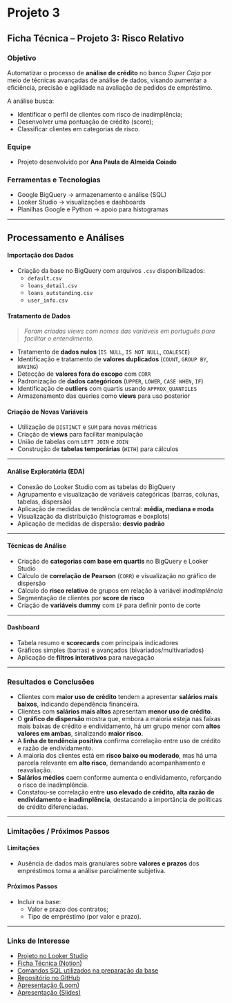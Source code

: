# Projeto 3  
## Ficha Técnica – Projeto 3: Risco Relativo

### Objetivo
Automatizar o processo de **análise de crédito** no banco *Super Caja* por meio de técnicas avançadas de análise de dados, visando aumentar a eficiência, precisão e agilidade na avaliação de pedidos de empréstimo.  

A análise busca:
- Identificar o perfil de clientes com risco de inadimplência;  
- Desenvolver uma pontuação de crédito (score);  
- Classificar clientes em categorias de risco.

### Equipe
- Projeto desenvolvido por **Ana Paula de Almeida Coiado**

### Ferramentas e Tecnologias
- Google BigQuery → armazenamento e análise (SQL)  
- Looker Studio → visualizações e dashboards  
- Planilhas Google e Python → apoio para histogramas
  
---

## Processamento e Análises

#### Importação dos Dados
- Criação da base no BigQuery com arquivos `.csv` disponibilizados:
  - `default.csv`
  - `loans_detail.csv`
  - `loans_outstanding.csv`
  - `user_info.csv`

#### Tratamento de Dados
> *Foram criadas views com nomes das variáveis em português para facilitar o entendimento.*

- Tratamento de **dados nulos** (`IS NULL`, `IS NOT NULL`, `COALESCE`)  
- Identificação e tratamento de **valores duplicados** (`COUNT`, `GROUP BY`, `HAVING`)  
- Detecção de **valores fora do escopo** com `CORR`  
- Padronização de **dados categóricos** (`UPPER`, `LOWER`, `CASE WHEN`, `IF`)  
- Identificação de **outliers** com quartis usando `APPROX_QUANTILES`  
- Armazenamento das queries como **views** para uso posterior  

#### Criação de Novas Variáveis
- Utilização de `DISTINCT` e `SUM` para novas métricas  
- Criação de **views** para facilitar manipulação  
- União de tabelas com `LEFT JOIN` e `JOIN`  
- Construção de **tabelas temporárias** (`WITH`) para cálculos  

---

#### Análise Exploratória (EDA)
- Conexão do Looker Studio com as tabelas do BigQuery  
- Agrupamento e visualização de variáveis categóricas (barras, colunas, tabelas, dispersão)  
- Aplicação de medidas de tendência central: **média, mediana e moda**  
- Visualização da distribuição (histogramas e boxplots)  
- Aplicação de medidas de dispersão: **desvio padrão**

---

#### Técnicas de Análise
- Criação de **categorias com base em quartis** no BigQuery e Looker Studio  
- Cálculo de **correlação de Pearson** (`CORR`) e visualização no gráfico de dispersão  
- Cálculo do **risco relativo** de grupos em relação à variável *inadimplência*  
- Segmentação de clientes por **score de risco**  
- Criação de **variáveis dummy** com `IF` para definir ponto de corte  

---

#### Dashboard
- Tabela resumo e **scorecards** com principais indicadores  
- Gráficos simples (barras) e avançados (bivariados/multivariados)  
- Aplicação de **filtros interativos** para navegação  

---

### Resultados e Conclusões
- Clientes com **maior uso de crédito** tendem a apresentar **salários mais baixos**, indicando dependência financeira.  
- Clientes com **salários mais altos** apresentam **menor uso de crédito**.  
- O **gráfico de dispersão** mostra que, embora a maioria esteja nas faixas mais baixas de crédito e endividamento, há um grupo menor com **altos valores em ambas**, sinalizando **maior risco**.  
- A **linha de tendência positiva** confirma correlação entre uso de crédito e razão de endividamento.  
- A maioria dos clientes está em **risco baixo ou moderado**, mas há uma parcela relevante em **alto risco**, demandando acompanhamento e reavaliação.  
- **Salários médios** caem conforme aumenta o endividamento, reforçando o risco de inadimplência.  
- Constatou-se correlação entre **uso elevado de crédito**, **alta razão de endividamento** e **inadimplência**, destacando a importância de políticas de crédito diferenciadas.  

---

### Limitações / Próximos Passos

#### Limitações
- Ausência de dados mais granulares sobre **valores e prazos** dos empréstimos torna a análise parcialmente subjetiva.

#### Próximos Passos
- Incluir na base:
  - Valor e prazo dos contratos;  
  - Tipo de empréstimo (por valor e prazo).  

---

### Links de Interesse

- [Projeto no Looker Studio](https://lookerstudio.google.com/s/qs6T0kJmgR8)  
- [Ficha Técnica (Notion)](https://www.notion.so/2858dc77aa2d80d3aeb8d9cb6006b733?pvs=25)
- [Comandos SQL utilizados na preparação da base](https://github.com/Ana-Almeida110/laboratoria-proj2_hipoteses/blob/main/preparacao_base.sql)  
- [Repositório no GitHub](https://github.com/Ana-Almeida110/laboratoria-proj2_hipoteses.git)  
- [Apresentação (Loom)](https://www.loom.com/share/18aae5c769d744f195b42016546dbd54?sid=23ef9201-f091-4837-ada1-4db1ad353ff9)
- [Apresentação (Slides)](https://docs.google.com/presentation/d/1wcZL3PGoHV6FuXbGO_GM0w0fKjaqCaE7/edit?usp=sharing&ouid=112893683117403532765&rtpof=true&sd=true)
